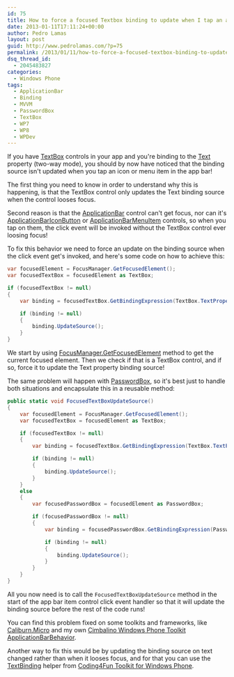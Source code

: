 ```yaml
---
id: 75
title: How to force a focused Textbox binding to update when I tap an app bar item
date: 2013-01-11T17:11:24+00:00
author: Pedro Lamas
layout: post
guid: http://www.pedrolamas.com/?p=75
permalink: /2013/01/11/how-to-force-a-focused-textbox-binding-to-update-when-i-tap-an-app-bar-item/
dsq_thread_id:
  - 2045483827
categories:
  - Windows Phone
tags:
  - ApplicationBar
  - Binding
  - MVVM
  - PasswordBox
  - TextBox
  - WP7
  - WP8
  - WPDev
---
```

If you have [TextBox](http://msdn.microsoft.com/en-us/library/windowsphone/develop/system.windows.controls.textbox(v=vs.105).aspx) controls in your app and you're binding to the [Text](http://msdn.microsoft.com/en-us/library/windowsphone/develop/system.windows.controls.textbox.text(v=vs.105).aspx) property (two-way mode), you should by now have noticed that the binding source isn't updated when you tap an icon or menu item in the app bar!

The first thing you need to know in order to understand why this is happening, is that the TextBox control only updates the Text binding source when the control looses focus.

Second reason is that the [ApplicationBar](http://msdn.microsoft.com/en-US/library/windowsphone/develop/microsoft.phone.shell.applicationbar(v=vs.105).aspx) control can't get focus, nor can it's [ApplicationBarIconButton](http://msdn.microsoft.com/en-US/library/windowsphone/develop/microsoft.phone.shell.applicationbariconbutton(v=vs.105).aspx) or [ApplicationBarMenuItem](http://msdn.microsoft.com/en-US/library/windowsphone/develop/microsoft.phone.shell.applicationbarmenuitem(v=vs.105).aspx) controls, so when you tap on them, the click event will be invoked without the TextBox control ever loosing focus!

To fix this behavior we need to force an update on the binding source when the click event get's invoked, and here's some code on how to achieve this:

```csharp
var focusedElement = FocusManager.GetFocusedElement();
var focusedTextBox = focusedElement as TextBox;

if (focusedTextBox != null)
{
    var binding = focusedTextBox.GetBindingExpression(TextBox.TextProperty);

    if (binding != null)
    {
        binding.UpdateSource();
    }
}
```

We start by using [FocusManager.GetFocusedElement](http://msdn.microsoft.com/en-us/library/windowsphone/develop/cc190472(v=vs.105).aspx) method to get the current focused element. Then we check if that is a TextBox control, and if so, force it to update the Text property binding source!

The same problem will happen with [PasswordBox](http://msdn.microsoft.com/en-US/library/windowsphone/develop/system.windows.controls.passwordbox(v=vs.105).aspx), so it's best just to handle both situations and encapsulate this in a reusable method:

```csharp
public static void FocusedTextBoxUpdateSource()
{
    var focusedElement = FocusManager.GetFocusedElement();
    var focusedTextBox = focusedElement as TextBox;

    if (focusedTextBox != null)
    {
        var binding = focusedTextBox.GetBindingExpression(TextBox.TextProperty);

        if (binding != null)
        {
            binding.UpdateSource();
        }
    }
    else
    {
        var focusedPasswordBox = focusedElement as PasswordBox;

        if (focusedPasswordBox != null)
        {
            var binding = focusedPasswordBox.GetBindingExpression(PasswordBox.PasswordProperty);

            if (binding != null)
            {
                binding.UpdateSource();
            }
        }
    }
}
```

All you now need is to call the `FocusedTextBoxUpdateSource` method in the start of the app bar item control click event handler so that it will update the binding source before the rest of the code runs!

You can find this problem fixed on some toolkits and frameworks, like [Caliburn.Micro](http://caliburnmicro.codeplex.com) and my own [Cimbalino Windows Phone Toolkit](http://cimbalino.org) [ApplicationBarBehavior](https://github.com/Cimbalino/Cimbalino-Phone-Toolkit/blob/master/src/Cimbalino.Phone.Toolkit%20(WP71)/Behaviors/ApplicationBarItemBase.cs).

Another way to fix this would be by updating the binding source on text changed rather than when it looses focus, and for that you can use the [TextBinding](http://coding4fun.codeplex.com/SourceControl/changeset/view/78171#1210643) helper from [Coding4Fun Toolkit for Windows Phone](http://coding4fun.codeplex.com/).